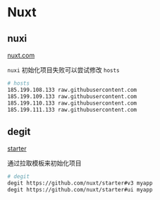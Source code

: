 # Nuxt

## nuxi

[nuxt.com](https://nuxt.com/docs/getting-started/installation)

`nuxi` 初始化项目失败可以尝试修改 `hosts`

```sh
# hosts
185.199.108.133 raw.githubusercontent.com
185.199.109.133 raw.githubusercontent.com
185.199.110.133 raw.githubusercontent.com
185.199.111.133 raw.githubusercontent.com
```

## degit

[starter](https://github.com/nuxt/starter)

通过拉取模板来初始化项目

```sh
# degit
degit https://github.com/nuxt/starter#v3 myapp
degit https://github.com/nuxt/starter#ui myapp
```
